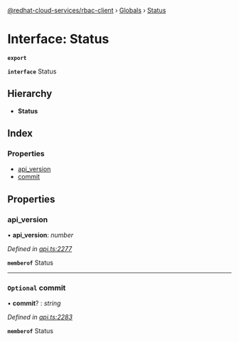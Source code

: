 [@redhat-cloud-services/rbac-client](../README.md) › [Globals](../globals.md) › [Status](status.md)

# Interface: Status

**`export`** 

**`interface`** Status

## Hierarchy

* **Status**

## Index

### Properties

* [api_version](status.md#api_version)
* [commit](status.md#optional-commit)

## Properties

###  api_version

• **api_version**: *number*

*Defined in [api.ts:2277](https://github.com/RedHatInsights/javascript-clients/blob/master/packages/rbac/api.ts#L2277)*

**`memberof`** Status

___

### `Optional` commit

• **commit**? : *string*

*Defined in [api.ts:2283](https://github.com/RedHatInsights/javascript-clients/blob/master/packages/rbac/api.ts#L2283)*

**`memberof`** Status
